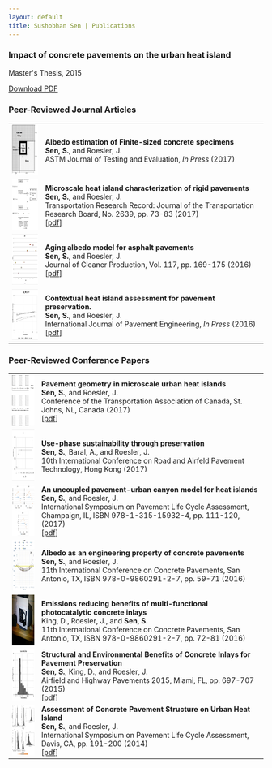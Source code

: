 ```yaml
---
layout: default
title: Sushobhan Sen | Publications
---
```


<div class="container">
	<div class="row">
		<div class="col-md-3 banner-custom">
			<h3 class="banner-title">Impact of concrete pavements on the urban heat island</h3>
			<p>Master's Thesis, 2015</p>
			<a href="http://hdl.handle.net/2142/88095" target="_blank" class="banner-button"><i class="fa fa-cloud-download" aria-hidden="true"></i> Download PDF</a>
		</div><!--col-md-3-->
	</div><!--row-->
</div><!--container-->

### Peer-Reviewed Journal Articles

<table class="table table-striped table-hover">
	<tr>
		<td class="col-md-2"><img src="./images/view-factors.jpg" alt="view-factors" height="100px" width="100px"></td>
		<td><b>Albedo estimation of Finite-sized concrete specimens</b> <br> <b>Sen, S.</b>, and Roesler, J. <br> ASTM Journal of Testing and Evaluation, <i>In Press</i> (2017)</td>
	</tr>
	<tr>
		<td class="col-md-2"><img src="./images/microscale-uhi.jpg" alt="microscale-uhi" height="100px" width="100px"></td>
		<td><b>Microscale heat island characterization of rigid pavements</b> <br> <b>Sen, S.</b>, and Roesler, J. <br> Transportation Research Record: Journal of the Transportation Research Board, No. 2639, pp. 73-83 (2017) <br> [<a href="http://trrjournalonline.trb.org/doi/10.3141/2639-10" target="_blank">pdf</a>]</td> 
	</tr>
	<tr>
		<td class="col-md-2"><img src="./images/aging-albedo.jpg" alt="aging-albedo" height="100px" width="100px"></td>
		<td><b>Aging albedo model for asphalt pavements</b> <br> <b>Sen, S.</b>, and Roesler, J. <br> Journal of Cleaner Production, Vol. 117, pp. 169-175 (2016) <br> [<a href="http://www.sciencedirect.com/science/article/pii/S0959652616000378" target="_blank">pdf</a>]</td> 
	</tr>
	<tr>
		<td class="col-md-2"><img src="./images/context-uhi.jpg" alt="context-uhi" height="100px" width="100px"></td>
		<td><b>Contextual heat island assessment for pavement preservation.</b> <br> <b>Sen, S.</b>, and Roesler, J. <br> International Journal of Pavement Engineering, <i>In Press</i> (2016) <br> [<a href="http://www.tandfonline.com/doi/full/10.1080/10298436.2016.1213842" target="_blank">pdf</a>]</td> 
	</tr>
</table>

### Peer-Reviewed Conference Papers

<table class="table table-striped table-hover">
	<tr>
		<td class="col-md-2"><img src="./images/tac-2017.jpg" alt="tac-2017" height="100px" width="100px"></td>
		<td><b>Pavement geometry in microscale urban heat islands</b> <br> <b>Sen, S.</b>, and Roesler, J. <br> Conference of the Transportation Association of Canada, St. Johns, NL, Canada (2017) <br> [<a href="http://www.tac-atc.ca/sites/default/files/conf_papers/sens_-_pavement_geometry_in_microscale_urban_heat_islands.pdf" target="_blank">pdf</a>] </td>
	</tr>
	<tr>
		<td class="col-md-2"><img src="./images/icpt-2017.jpg" alt="icpt-2017" height="100px" width="100px"></td>
		<td><b>Use-phase sustainability through preservation</b> <br> <b>Sen, S.</b>, Baral, A., and Roesler, J. <br> 10th International Conference on Road and Airfeld Pavement Technology, Hong Kong (2017)</td>
	</tr>
	<tr>
		<td class="col-md-2"><img src="./images/plca-2017.jpg" alt="plca-2017" height="100px" width="100px"></td>
		<td><b>An uncoupled pavement-urban canyon model for heat islands</b> <br> <b>Sen, S.</b>, and Roesler, J. <br> International Symposium on Pavement Life Cycle Assessment, Champaign, IL, ISBN 978-1-315-15932-4, pp. 111-120, (2017) <br> [<a href="https://www.taylorfrancis.com/books/9781351659222" target="_blank">pdf</a>] </td>
	</tr>
	<tr>
		<td class="col-md-2"><img src="./images/iccp-2016.jpg" alt="iccp-2016" height="100px" width="100px"></td>
		<td><b>Albedo as an engineering property of concrete pavements</b> <br> <b>Sen, S.</b>, and Roesler, J. <br> 11th International Conference on Concrete Pavements, San Antonio, TX, ISBN 978-0-9860291-2-7, pp. 59-71 (2016)</td>
	</tr>
	<tr>
		<td class="col-md-2"><img src="./images/iccp-2016-2.jpg" alt="iccp-2016-2" height="100px" width="100px"></td>
		<td><b>Emissions reducing benefits of multi-functional photocatalytic concrete inlays</b> <br> King, D., Roesler, J., and <b>Sen, S.</b> <br> 11th International Conference on Concrete Pavements, San Antonio, TX, ISBN 978-0-9860291-2-7, pp. 72-81 (2016)</td>
	</tr>
	<tr>
		<td class="col-md-2"><img src="./images/asce-2015.jpg" alt="asce-2015" height="100px" width="100px"></td>
		<td><b>Structural and Environmental Benefits of Concrete Inlays for Pavement Preservation</b> <br> <b>Sen, S.</b>, King, D., and Roesler, J. <br> Airfield and Highway Pavements 2015, Miami, FL, pp. 697-707 (2015) <br> [<a href="https://ascelibrary.org/doi/10.1061/9780784479216.062" target="_blank">pdf</a>] </td>
	</tr>
	<tr>
		<td class="col-md-2"><img src="./images/plca-2014.jpg" alt="plca-2014" height="100px" width="100px"></td>
		<td><b>Assessment of Concrete Pavement Structure on Urban Heat Island</b> <br> <b>Sen, S.</b>, and Roesler, J. <br> International Symposium on Pavement Life Cycle Assessment, Davis, CA, pp. 191-200 (2014) <br> [<a href="http://www.ucprc.ucdavis.edu/p-LCA2014/media/pdf/Papers/LCA14_Urban%20Heat%20Island.pdf" target="_blank">pdf</a>] </td>
	</tr>
</table>

